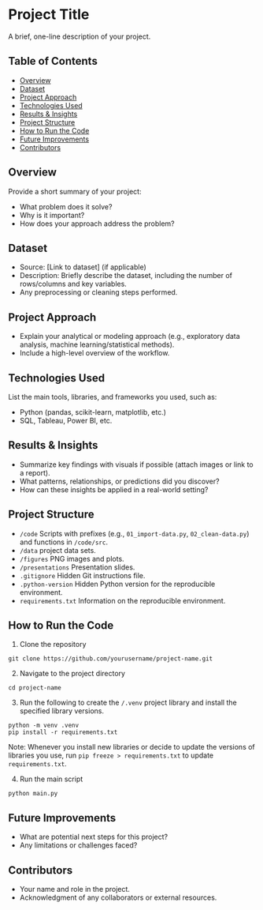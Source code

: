 # Project Title
A brief, one-line description of your project.

## Table of Contents
- [Overview](#Overview)
- [Dataset](#dataset)
- [Project Approach](#project-approach)
- [Technologies Used](#technologies-used)
- [Results & Insights](#results--insights)
- [Project Structure](#project-structure)
- [How to Run the Code](#how-to-run-the-code)
- [Future Improvements](#future-improvements)
- [Contributors](#contributors)

## Overview
Provide a short summary of your project:
- What problem does it solve?
- Why is it important?
- How does your approach address the problem?

## Dataset
- Source: [Link to dataset] (if applicable)
- Description: Briefly describe the dataset, including the number of rows/columns and key variables.
- Any preprocessing or cleaning steps performed.

## Project Approach
- Explain your analytical or modeling approach (e.g., exploratory data analysis, machine learning/statistical methods).
- Include a high-level overview of the workflow.

## Technologies Used
List the main tools, libraries, and frameworks you used, such as:
- Python (pandas, scikit-learn, matplotlib, etc.)
- SQL, Tableau, Power BI, etc.

## Results & Insights
- Summarize key findings with visuals if possible (attach images or link to a report).
- What patterns, relationships, or predictions did you discover?
- How can these insights be applied in a real-world setting?

## Project Structure
- `/code` Scripts with prefixes (e.g., `01_import-data.py`,
  `02_clean-data.py`) and functions in `/code/src`.
- `/data` project data sets.
- `/figures` PNG images and plots.
- `/presentations` Presentation slides.
- `.gitignore` Hidden Git instructions file.
- `.python-version` Hidden Python version for the reproducible
  environment.
- `requirements.txt` Information on the reproducible environment.

## How to Run the Code
1. Clone the repository
```
git clone https://github.com/yourusername/project-name.git
```
2. Navigate to the project directory
```
cd project-name
```
3. Run the following to create the `/.venv` project library and install the specified library versions.
```
python -m venv .venv
pip install -r requirements.txt
```
Note: Whenever you install new libraries or decide to update the versions of
libraries you use, run `pip freeze > requirements.txt` to update
`requirements.txt`.

4. Run the main script
```
python main.py
```
## Future Improvements
- What are potential next steps for this project?
- Any limitations or challenges faced?

## Contributors
- Your name and role in the project.
- Acknowledgment of any collaborators or external resources.
